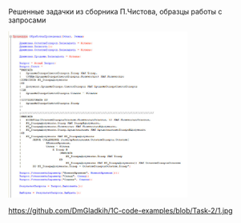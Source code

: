 Решенные задачки из сборника П.Чистова, образцы работы с запросами

<img src="https://github.com/DmGladkih/1C-code-examples/blob/Task-2/1.jpg" height="332"/></h5>

https://github.com/DmGladkih/1C-code-examples/blob/Task-2/1.jpg
